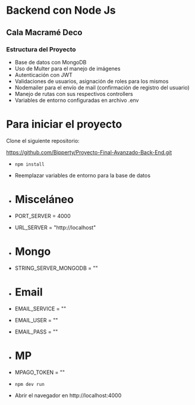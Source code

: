 # Backend con Node Js

## Cala Macramé Deco

### Estructura del Proyecto

- Base de datos con MongoDB
- Uso de Multer para el manejo de imágenes
- Autenticación con JWT
- Validaciones de usuarios, asignación de roles para los mismos
- Nodemailer para el envío de mail (confirmación de registro del usuario)
- Manejo de rutas con sus respectivos controllers
- Variables de entorno configuradas en archivo .env

# Para iniciar el proyecto

Clone el siguiente repositorio:

https://github.com/Bipperty/Proyecto-Final-Avanzado-Back-End.git

- `npm install`
- Reemplazar variables de entorno para la base de datos
- # Misceláneo

- PORT_SERVER = 4000
- URL_SERVER = "http://localhost"

- # Mongo

- STRING_SERVER_MONGODB = ""

- # Email

- EMAIL_SERVICE = ""
- EMAIL_USER = ""
- EMAIL_PASS = ""

- # MP

- MPAGO_TOKEN = ""

- `npm dev run`
- Abrir el navegador en http://localhost:4000
